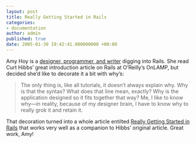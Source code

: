 ```yaml
---
layout: post
title: Really Getting Started in Rails
categories:
- documentation
author: admin
published: true
date: 2005-01-30 19:42:41.000000000 +00:00
---
```

<p>Amy Hoy is a <a href="http://www.infocookie.com/welcome/">designer, programmer, and writer</a> digging into Rails. She read Curt Hibbs&#8217; great introduction article on Rails at O&#8217;Reilly&#8217;s OnLAMP, but decided she&#8217;d like to decorate it a bit with why&#8217;s:</p>
<blockquote>The only thing is, like all tutorials, it doesn&#8217;t always explain why. Why is that the syntax? What does that line mean, exactly? Why is the application designed so it fits together that way? Me, I like to know why&mdash;in reality, because of my designer brain, I have to know why to really grok it and retain it.</blockquote>
<p>That decoration turned into a whole article entilted <a href="http://www.slash7.com/flashback/2005/01/oreilly_onlamp.html">Really Getting Started in Rails</a> that works very well as a companion to Hibbs&#8217; original article. Great work, Amy!</p>